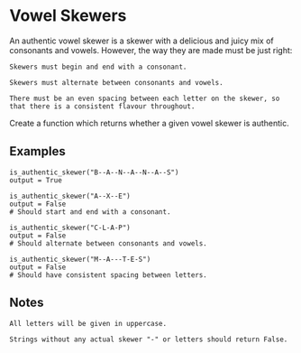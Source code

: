 # Vowel Skewers

An authentic vowel skewer is a skewer with a delicious and juicy mix of consonants and vowels. However, the way they are made must be just right:

    Skewers must begin and end with a consonant.

    Skewers must alternate between consonants and vowels.

    There must be an even spacing between each letter on the skewer, so that there is a consistent flavour throughout.

Create a function which returns whether a given vowel skewer is authentic.
## Examples
```
is_authentic_skewer("B--A--N--A--N--A--S")
output = True

is_authentic_skewer("A--X--E")
output = False
# Should start and end with a consonant.

is_authentic_skewer("C-L-A-P")
output = False
# Should alternate between consonants and vowels.

is_authentic_skewer("M--A---T-E-S")
output = False
# Should have consistent spacing between letters.
```

## Notes

    All letters will be given in uppercase.

    Strings without any actual skewer "-" or letters should return False.